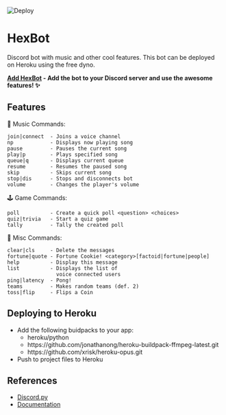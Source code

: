 ![Deploy](https://github.com/1Prototype1/HexBot/workflows/Deploy/badge.svg)
# HexBot
Discord bot with music and other cool features. This bot can be deployed on Heroku using the free dyno.

**[Add HexBot](https://discord.com/oauth2/authorize?client_id=747461870629290035&scope=bot) - Add the bot to your Discord server and use the awesome features! :sparkles:**

Features
---
:musical_note: Music Commands:
```
join|connect  - Joins a voice channel
np            - Displays now playing song
pause         - Pauses the current song
play|p        - Plays specified song
queue|q       - Displays current queue
resume        - Resumes the paused song
skip          - Skips current song
stop|dis      - Stops and disconnects bot
volume        - Changes the player's volume
```
:joystick: Game Commands:
```
poll          - Create a quick poll <question> <choices>
quiz|trivia   - Start a quiz game
tally         - Tally the created poll
```
:jigsaw: Misc Commands:
```
clear|cls     - Delete the messages
fortune|quote - Fortune Cookie! <category>[factoid|fortune|people]
help          - Display this message
list          - Displays the list of
                voice connected users
ping|latency  - Pong! 
teams         - Makes random teams (def. 2)
toss|flip     - Flips a Coin
```
Deploying to Heroku
---
- Add the following buidpacks to your app:
  - heroku/python
  - https<span>://</span>github.com/jonathanong/heroku-buildpack-ffmpeg-latest.git
  - https<span>://</span>github.com/xrisk/heroku-opus.git
- Push to project files to Heroku

References
---
- [Discord.py](https://github.com/Rapptz/discord.py)
- [Documentation](https://discordpy.readthedocs.io/en/latest/index.html)
